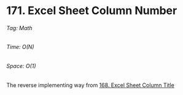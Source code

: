 # 171. Excel Sheet Column Number

###### Tag: Math

###### Time: O(N)
###### Space: O(1)

The reverse implementing way from [168. Excel Sheet Column Title](https://github.com/zilinli0130/Leetcode_Algorithm/tree/main/Math/168.%20Excel%20Sheet%20Column%20Title)